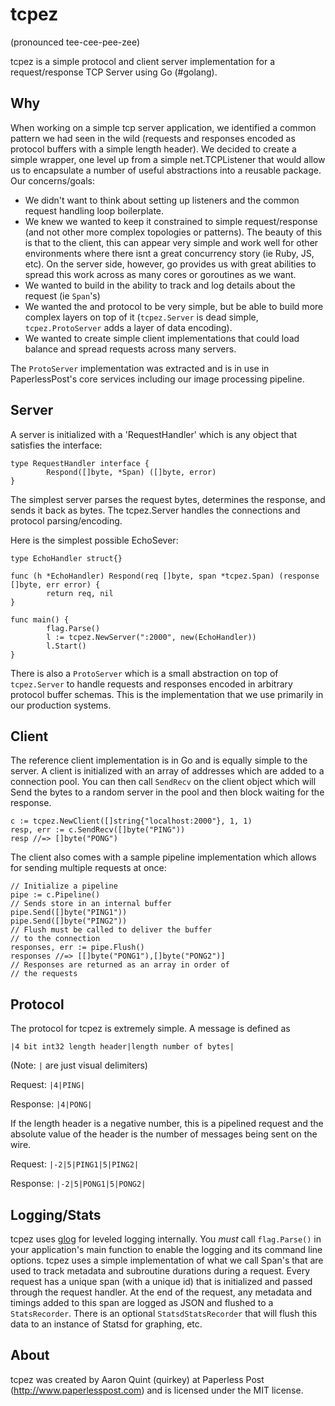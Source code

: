 # tcpez

(pronounced tee-cee-pee-zee)

tcpez is a simple protocol and client server implementation for a request/response TCP Server using Go (#golang). 

## Why

When working on a simple tcp server application, we identified a common pattern we had seen in the wild (requests and responses encoded as protocol buffers with a simple length header). We decided to create a simple wrapper, one level up from a simple net.TCPListener that would allow us to encapsulate a number of useful abstractions into a reusable package. Our concerns/goals:

- We didn't want to think about setting up listeners and the common request handling loop boilerplate.
- We knew we wanted to keep it constrained to simple request/response (and not other more complex topologies or patterns). The beauty of this is that to the client, this can appear very simple and work well for other environments where there isnt a great concurrency story (ie Ruby, JS, etc). On the server side, however, go provides us with great abilities to spread this work across as many cores or goroutines as we want.
- We wanted to build in the ability to track and log details about the request (ie `Span`'s)
- We wanted the and protocol to be very simple, but be able to build more complex layers on top of it (`tcpez.Server` is dead simple, `tcpez.ProtoServer` adds a layer of data encoding). 
- We wanted to create simple client implementations that could load balance and spread requests across many servers.

The `ProtoServer` implementation was extracted and is in use in PaperlessPost's core services including our image processing pipeline.

## Server

A server is initialized with a 'RequestHandler' which is any object that satisfies the interface:

    type RequestHandler interface {
            Respond([]byte, *Span) ([]byte, error)
    }

The simplest server parses the request bytes, determines the response, and sends it back as bytes. The tcpez.Server handles the connections and protocol parsing/encoding.

Here is the simplest possible EchoSever:

    type EchoHandler struct{}

    func (h *EchoHandler) Respond(req []byte, span *tcpez.Span) (response []byte, err error) {
            return req, nil
    }

    func main() {
            flag.Parse()
            l := tcpez.NewServer(":2000", new(EchoHandler))
            l.Start()
    }

There is also a `ProtoServer` which is a small abstraction on top of `tcpez.Server` to handle requests and responses encoded in arbitrary protocol buffer schemas. This is the implementation that we use primarily in our production systems.

## Client

The reference client implementation is in Go and is equally simple to the server. A client is initialized with an array of addresses which are added to a connection pool. You can then call `SendRecv` on the client object which will Send the bytes to a random server in the pool and then block waiting for the response.


	c := tcpez.NewClient([]string{"localhost:2000"}, 1, 1)
	resp, err := c.SendRecv([]byte("PING"))
	resp //=> []byte("PONG")
	
The client also comes with a sample pipeline implementation which allows for sending multiple requests at once:

	// Initialize a pipeline
	pipe := c.Pipeline()
	// Sends store in an internal buffer
	pipe.Send([]byte("PING1"))
	pipe.Send([]byte("PING2"))
	// Flush must be called to deliver the buffer 
	// to the connection
	responses, err := pipe.Flush()
	responses //=> [[]byte("PONG1"),[]byte("PONG2")]
	// Responses are returned as an array in order of
	// the requests

## Protocol

The protocol for tcpez is extremely simple. A message is defined as

`|4 bit int32 length header|length number of bytes|`

(Note: `|` are just visual delimiters)

Request: `|4|PING|`

Response: `|4|PONG|`

If the length header is a negative number, this is a pipelined request and the absolute value of the header is the number of messages being sent on the wire. 

Request: `|-2|5|PING1|5|PING2|`

Response: `|-2|5|PONG1|5|PONG2|`

## Logging/Stats

tcpez uses [glog](https://github.com/golang/glog) for leveled logging internally. You *must* call `flag.Parse()` in your application's main function to enable the logging and its command line options. tcpez uses a simple implementation of what we call Span's that are used to track metadata and subroutine durations during a request. Every request has a unique span (with a unique id) that is initialized and passed through the request handler. At the end of the request, any metadata and timings added to this span are logged as JSON and flushed to a `StatsRecorder`. There is an optional `StatsdStatsRecorder` that will flush this data to an instance of Statsd for graphing, etc.

## About

tcpez was created by Aaron Quint (quirkey) at Paperless Post (http://www.paperlesspost.com) and is licensed under the MIT license.



